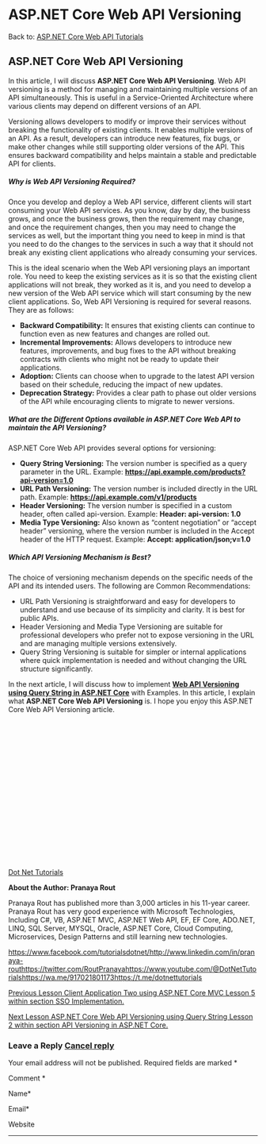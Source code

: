 # ASP.NET Core Web API Versioning

Back to: [ASP.NET Core Web API Tutorials](https://dotnettutorials.net/course/asp-net-core-web-api-tutorials/)

## **ASP.NET Core Web API Versioning**

In this article, I will discuss **ASP.NET Core Web API Versioning**. Web API versioning is a method for managing and maintaining multiple versions of an API simultaneously. This is useful in a Service-Oriented Architecture where various clients may depend on different versions of an API.

Versioning allows developers to modify or improve their services without breaking the functionality of existing clients. It enables multiple versions of an API. As a result, developers can introduce new features, fix bugs, or make other changes while still supporting older versions of the API. This ensures backward compatibility and helps maintain a stable and predictable API for clients.

##### **Why is Web API Versioning Required?**

Once you develop and deploy a Web API service, different clients will start consuming your Web API services. As you know, day by day, the business grows, and once the business grows, then the requirement may change, and once the requirement changes, then you may need to change the services as well, but the important thing you need to keep in mind is that you need to do the changes to the services in such a way that it should not break any existing client applications who already consuming your services.

This is the ideal scenario when the Web API versioning plays an important role. You need to keep the existing services as it is so that the existing client applications will not break, they worked as it is, and you need to develop a new version of the Web API service which will start consuming by the new client applications. So, Web API Versioning is required for several reasons. They are as follows:

- **Backward Compatibility:** It ensures that existing clients can continue to function even as new features and changes are rolled out.
- **Incremental Improvements:** Allows developers to introduce new features, improvements, and bug fixes to the API without breaking contracts with clients who might not be ready to update their applications.
- **Adoption:** Clients can choose when to upgrade to the latest API version based on their schedule, reducing the impact of new updates.
- **Deprecation Strategy:** Provides a clear path to phase out older versions of the API while encouraging clients to migrate to newer versions.

##### **What are the Different Options available in ASP.NET Core Web API to maintain the API Versioning?**

ASP.NET Core Web API provides several options for versioning:

- **Query String Versioning:** The version number is specified as a query parameter in the URL. Example: **https://api.example.com/products?api-version=1.0**
- **URL Path Versioning:** The version number is included directly in the URL path. Example: **https://api.example.com/v1/products**
- **Header Versioning:** The version number is specified in a custom header, often called api-version. Example: **Header: api-version: 1.0**
- **Media Type Versioning:** Also known as “content negotiation” or “accept header” versioning, where the version number is included in the Accept header of the HTTP request. Example: **Accept: application/json;v=1.0**

##### **Which API Versioning Mechanism is Best?**

The choice of versioning mechanism depends on the specific needs of the API and its intended users. The following are Common Recommendations:

- URL Path Versioning is straightforward and easy for developers to understand and use because of its simplicity and clarity. It is best for public APIs.
- Header Versioning and Media Type Versioning are suitable for professional developers who prefer not to expose versioning in the URL and are managing multiple versions extensively.
- Query String Versioning is suitable for simpler or internal applications where quick implementation is needed and without changing the URL structure significantly.

In the next article, I will discuss how to implement [**Web API Versioning using Query String in ASP.NET Core**](https://dotnettutorials.net/lesson/asp-net-core-web-api-versioning-using-query-string/) with Examples. In this article, I explain what **ASP.NET Core Web API Versioning** is. I hope you enjoy this ASP.NET Core Web API Versioning article.

[![dotnettutorials 1280x720](data:image/svg+xml,%3Csvg%20xmlns=%22http://www.w3.org/2000/svg%22%20width=%221280%22%20height=%22720%22%3E%3C/svg%3E)](https://dotnettutorials.net/pranaya-rout/)

[Dot Net Tutorials](https://dotnettutorials.net/pranaya-rout/)

**About the Author: Pranaya Rout**

Pranaya Rout has published more than 3,000 articles in his 11-year career. Pranaya Rout has very good experience with Microsoft Technologies, Including C#, VB, ASP.NET MVC, ASP.NET Web API, EF, EF Core, ADO.NET, LINQ, SQL Server, MYSQL, Oracle, ASP.NET Core, Cloud Computing, Microservices, Design Patterns and still learning new technologies.

https://www.facebook.com/tutorialsdotnet/http://www.linkedin.com/in/pranaya-routhttps://twitter.com/RoutPranayahttps://www.youtube.com/@DotNetTutorialshttps://wa.me/917021801173https://t.me/dotnettutorials

[Previous Lesson
Client Application Two using ASP.NET Core MVC
Lesson 5 within section SSO Implementation.](https://dotnettutorials.net/lesson/client-application-two-using-asp-net-core-mvc/)

[Next Lesson
ASP.NET Core Web API Versioning using Query String
Lesson 2 within section API Versioning in ASP.NET Core.](https://dotnettutorials.net/lesson/asp-net-core-web-api-versioning-using-query-string/)

### Leave a Reply [Cancel reply](/lesson/asp-net-core-web-api-versioning/#respond)

Your email address will not be published. Required fields are marked \*

Comment \* 

Name\*

Email\*

Website

---